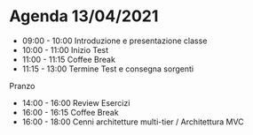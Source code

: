 # Agenda 13/04/2021
	
- 09:00 - 10:00 Introduzione e presentazione classe
- 10:00 - 11:00 Inizio Test
- 11:00 - 11:15 Coffee Break
- 11:15 - 13:00 Termine Test e consegna sorgenti
	
Pranzo	
	
- 14:00 - 16:00 Review Esercizi
- 16:00 - 16:15 Coffee Break
- 16:00 - 18:00 Cenni architetture multi-tier / Architettura MVC